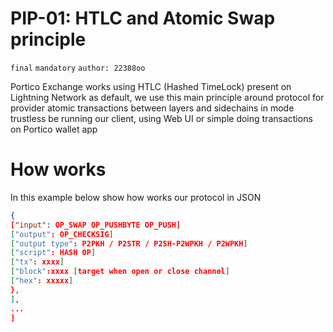 # PIP-01: HTLC and Atomic Swap principle

`final` `mandatory` `author: 22388oo`

Portico Exchange works using HTLC (Hashed TimeLock) present on Lightning Network as default, we use this main principle around protocol for provider atomic transactions between layers and sidechains in mode trustless be running our client, using Web UI or simple doing transactions on Portico wallet app


# How works

In this example below show how works our protocol in JSON

``` json
{
["input": OP_SWAP OP_PUSHBYTE OP_PUSH]
["output": OP_CHECKSIG] 
["output type": P2PKH / P2STR / P2SH-P2WPKH / P2WPKH]
["script": HASH OP]
["tx": xxxx]
["block":xxxx [target when open or close channel]
["hex": xxxxx]
},
],
...
]
